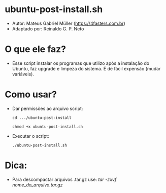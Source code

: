 # ubuntu-post-install.sh

* Autor:         Mateus Gabriel Müller (https://4fasters.com.br)
* Adaptado por:  Reinaldo G. P. Neto

# O que ele faz?
  * Esse script instalar os programas que utilizo após a instalação do Ubuntu, faz upgrade e limpeza do sistema. É de fácil expensão (mudar variáveis).

# Como usar?
  * Dar permissões ao arquivo script: 

        cd .../ubuntu-post-install
        
        chmod +x ubuntu-post-install.sh
        
  * Executar o script:

        ./ubuntu-post-install.sh

# Dica:
  * Para descompactar arquivos .tar.gz use: _tar -zxvf nome_do_arquivo.tar.gz_
